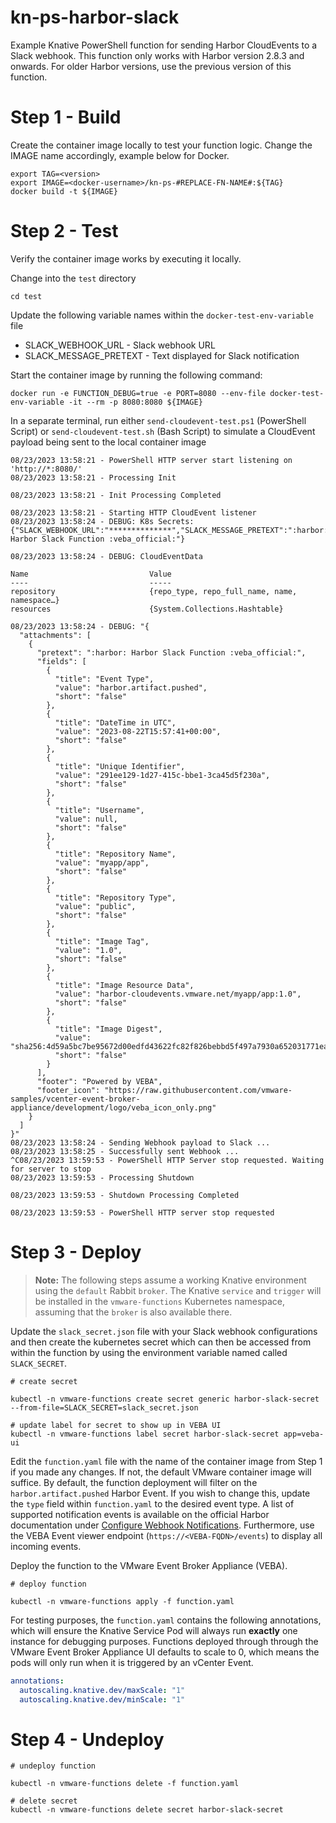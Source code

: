 # kn-ps-harbor-slack

Example Knative PowerShell function for sending Harbor CloudEvents to a Slack webhook. This function only works with Harbor version 2.8.3 and onwards. For older Harbor versions, use the previous version of this function.

# Step 1 - Build

Create the container image locally to test your function logic. Change the IMAGE name accordingly, example below for Docker.

```console
export TAG=<version>
export IMAGE=<docker-username>/kn-ps-#REPLACE-FN-NAME#:${TAG}
docker build -t ${IMAGE}
```

# Step 2 - Test

Verify the container image works by executing it locally.

Change into the `test` directory

```console
cd test
```

Update the following variable names within the `docker-test-env-variable` file

* SLACK_WEBHOOK_URL - Slack webhook URL
* SLACK_MESSAGE_PRETEXT - Text displayed for Slack notification

Start the container image by running the following command:

```console
docker run -e FUNCTION_DEBUG=true -e PORT=8080 --env-file docker-test-env-variable -it --rm -p 8080:8080 ${IMAGE}
```

In a separate terminal, run either `send-cloudevent-test.ps1` (PowerShell Script) or `send-cloudevent-test.sh` (Bash Script) to simulate a CloudEvent payload being sent to the local container image

```console
08/23/2023 13:58:21 - PowerShell HTTP server start listening on 'http://*:8080/'
08/23/2023 13:58:21 - Processing Init

08/23/2023 13:58:21 - Init Processing Completed

08/23/2023 13:58:21 - Starting HTTP CloudEvent listener
08/23/2023 13:58:24 - DEBUG: K8s Secrets:
{"SLACK_WEBHOOK_URL":"**************","SLACK_MESSAGE_PRETEXT":":harbor: Harbor Slack Function :veba_official:"}

08/23/2023 13:58:24 - DEBUG: CloudEventData

Name                           Value
----                           -----
repository                     {repo_type, repo_full_name, name, namespace…}
resources                      {System.Collections.Hashtable}

08/23/2023 13:58:24 - DEBUG: "{
  "attachments": [
    {
      "pretext": ":harbor: Harbor Slack Function :veba_official:",
      "fields": [
        {
          "title": "Event Type",
          "value": "harbor.artifact.pushed",
          "short": "false"
        },
        {
          "title": "DateTime in UTC",
          "value": "2023-08-22T15:57:41+00:00",
          "short": "false"
        },
        {
          "title": "Unique Identifier",
          "value": "291ee129-1d27-415c-bbe1-3ca45d5f230a",
          "short": "false"
        },
        {
          "title": "Username",
          "value": null,
          "short": "false"
        },
        {
          "title": "Repository Name",
          "value": "myapp/app",
          "short": "false"
        },
        {
          "title": "Repository Type",
          "value": "public",
          "short": "false"
        },
        {
          "title": "Image Tag",
          "value": "1.0",
          "short": "false"
        },
        {
          "title": "Image Resource Data",
          "value": "harbor-cloudevents.vmware.net/myapp/app:1.0",
          "short": "false"
        },
        {
          "title": "Image Digest",
          "value": "sha256:4d59a5bc7be95672d00edfd43622fc82f826bebbd5f497a7930a652031771ea8",
          "short": "false"
        }
      ],
      "footer": "Powered by VEBA",
      "footer_icon": "https://raw.githubusercontent.com/vmware-samples/vcenter-event-broker-appliance/development/logo/veba_icon_only.png"
    }
  ]
}"
08/23/2023 13:58:24 - Sending Webhook payload to Slack ...
08/23/2023 13:58:25 - Successfully sent Webhook ...
^C08/23/2023 13:59:53 - PowerShell HTTP Server stop requested. Waiting for server to stop
08/23/2023 13:59:53 - Processing Shutdown

08/23/2023 13:59:53 - Shutdown Processing Completed

08/23/2023 13:59:53 - PowerShell HTTP server stop requested
```

# Step 3 - Deploy

> **Note:** The following steps assume a working Knative environment using the
`default` Rabbit `broker`. The Knative `service` and `trigger` will be installed in the
`vmware-functions` Kubernetes namespace, assuming that the `broker` is also available there.

Update the `slack_secret.json` file with your Slack webhook configurations and then create the kubernetes secret which can then be accessed from within the function by using the environment variable named called `SLACK_SECRET`.

```console
# create secret

kubectl -n vmware-functions create secret generic harbor-slack-secret --from-file=SLACK_SECRET=slack_secret.json

# update label for secret to show up in VEBA UI
kubectl -n vmware-functions label secret harbor-slack-secret app=veba-ui
```

Edit the `function.yaml` file with the name of the container image from Step 1 if you made any changes. If not, the default VMware container image will suffice. By default, the function deployment will filter on the `harbor.artifact.pushed` Harbor Event. If you wish to change this, update the `type` field within `function.yaml` to the desired event type. A list of supported notification events is available on the official Harbor documentation under [Configure Webhook Notifications](https://goharbor.io/docs/2.8.0/working-with-projects/project-configuration/configure-webhooks/). Furthermore, use the VEBA Event viewer endpoint (`https://<VEBA-FQDN>/events`) to display all incoming events.

Deploy the function to the VMware Event Broker Appliance (VEBA).

```console
# deploy function

kubectl -n vmware-functions apply -f function.yaml
```

For testing purposes, the `function.yaml` contains the following annotations, which will ensure the Knative Service Pod will always run **exactly** one instance for debugging purposes. Functions deployed through through the VMware Event Broker Appliance UI defaults to scale to 0, which means the pods will only run when it is triggered by an vCenter Event.

```yaml
annotations:
  autoscaling.knative.dev/maxScale: "1"
  autoscaling.knative.dev/minScale: "1"
```

# Step 4 - Undeploy

```console
# undeploy function

kubectl -n vmware-functions delete -f function.yaml

# delete secret
kubectl -n vmware-functions delete secret harbor-slack-secret
```